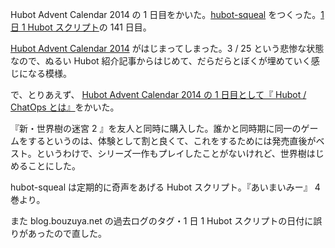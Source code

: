 Hubot Advent Calendar 2014 の 1 日目をかいた。[hubot-squeal][gh:bouzuya/hubot-squeal] をつくった。[1 日 1 Hubot スクリプト][hubot-script-per-day]の 141 日目。


[Hubot Advent Calendar 2014][hubot-adventar-2014] がはじまってしまった。3 / 25 という悲惨な状態なので、ぬるい Hubot 紹介記事からはじめて、だらだらとぼくが埋めていく感じになる模様。

で、とりあえず、 [Hubot Advent Calendar 2014 の 1 日目として『 Hubot / ChatOps とは』][hubot-adventar-2014-1]をかいた。

『新・世界樹の迷宮 2 』を友人と同時に購入した。誰かと同時期に同一のゲームをするというのは、体験として割と良くて、これをするためには発売直後がベスト。というわけで、シリーズ一作もプレイしたことがないけれど、世界樹はじめることにした。

hubot-squeal は定期的に奇声をあげる Hubot スクリプト。『あいまいみー』 4 巻より。

また blog.bouzuya.net の過去ログのタグ・1 日 1 Hubot スクリプトの日付に誤りがあったので直した。

[hubot-adventar-2014]: http://www.adventar.org/calendars/384
[hubot-adventar-2014-1]: http://qiita.com/bouzuya/items/c7d0ad80c357aab6b696
[gh:bouzuya/hubot-squeal]: https://github.com/bouzuya/hubot-squeal
[hubot-script-per-day]: https://blog.bouzuya.net/posts?tags=hubot-script-per-day
